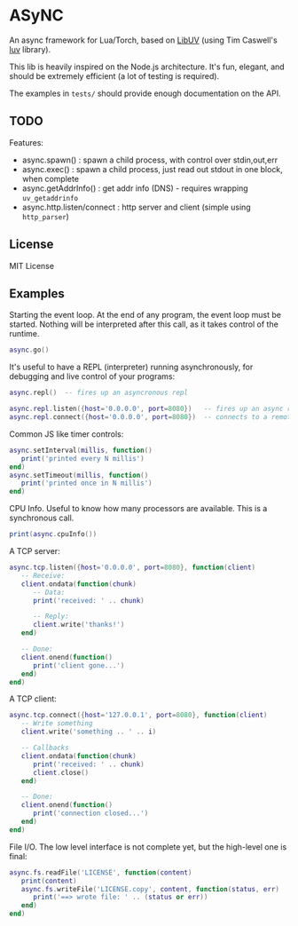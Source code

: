 ASyNC
=====

An async framework for Lua/Torch, based on [LibUV](https://github.com/joyent/libuv)
(using Tim Caswell's [luv](https://github.com/creationix/luv) library).

This lib is heavily inspired on the Node.js architecture. It's fun, elegant, and
should be extremely efficient (a lot of testing is required).

The examples in `tests/` should provide enough documentation on the API.

TODO
----

Features:
* async.spawn() : spawn a child process, with control over stdin,out,err
* async.exec() : spawn a child process, just read out stdout in one block, when complete
* async.getAddrInfo() : get addr info (DNS) - requires wrapping `uv_getaddrinfo`
* async.http.listen/connect : http server and client (simple using `http_parser`)

License
-------

MIT License

Examples
--------

Starting the event loop. At the end of any program, the event loop must be started.
Nothing will be interpreted after this call, as it takes control of the runtime.

```lua
async.go()
```

It's useful to have a REPL (interpreter) running asynchronously, for debugging and
live control of your programs:

```lua
async.repl()  -- fires up an asyncronous repl
```

```lua
async.repl.listen({host='0.0.0.0', port=8080})   -- fires up an async repl through a TCP server
async.repl.connect({host='0.0.0.0', port=8080})  -- connects to a remote repl through a TCP client
```

Common JS like timer controls:
```lua
async.setInterval(millis, function()
   print('printed every N millis')
end)
async.setTimeout(millis, function()
   print('printed once in N millis')
end)
```

CPU Info. Useful to know how many processors are available.
This is a synchronous call.

```lua
print(async.cpuInfo())
```

A TCP server:

```lua
async.tcp.listen({host='0.0.0.0', port=8080}, function(client)
   -- Receive:
   client.ondata(function(chunk)
      -- Data:
      print('received: ' .. chunk)

      -- Reply:
      client.write('thanks!')
   end)

   -- Done:
   client.onend(function()
      print('client gone...')
   end)
end)
```

A TCP client:

```lua
async.tcp.connect({host='127.0.0.1', port=8080}, function(client)
   -- Write something
   client.write('something .. ' .. i)

   -- Callbacks
   client.ondata(function(chunk)
      print('received: ' .. chunk)
      client.close()
   end)

   -- Done:
   client.onend(function()
      print('connection closed...')
   end)
end)
```

File I/O. The low level interface is not complete yet, but the high-level one
is final:

```lua
async.fs.readFile('LICENSE', function(content)
   print(content)
   async.fs.writeFile('LICENSE.copy', content, function(status, err)
      print('==> wrote file: ' .. (status or err))
   end)
end)
```

